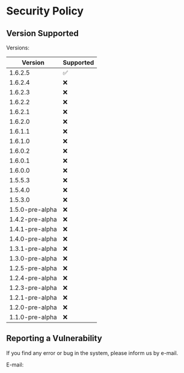 # Security Policy

## Version Supported

Versions:

| Version           | Supported          |
| ----------------- | ------------------ | 
| 1.6.2.5           | :white_check_mark: |
| 1.6.2.4           | :x:                |
| 1.6.2.3           | :x:                |
| 1.6.2.2           | :x:                |
| 1.6.2.1           | :x:                |
| 1.6.2.0           | :x:                |
| 1.6.1.1           | :x:                |
| 1.6.1.0           | :x:                |
| 1.6.0.2           | :x:                |
| 1.6.0.1           | :x:                |
| 1.6.0.0           | :x:                |
| 1.5.5.3           | :x:                |
| 1.5.4.0           | :x:                |  
| 1.5.3.0           | :x:                |              
| 1.5.0-pre-alpha   | :x:                |
| 1.4.2-pre-alpha   | :x:                |
| 1.4.1-pre-alpha   | :x:                |
| 1.4.0-pre-alpha   | :x:                |
| 1.3.1-pre-alpha   | :x:                |
| 1.3.0-pre-alpha   | :x:                |
| 1.2.5-pre-alpha   | :x:                |
| 1.2.4-pre-alpha   | :x:                |
| 1.2.3-pre-alpha   | :x:                |
| 1.2.1-pre-alpha   | :x:                |
| 1.2.0-pre-alpha   | :x:                |
| 1.1.0-pre-alpha   | :x:                |


## Reporting a Vulnerability

If you find any error or bug in the system, please inform us by e-mail.

E-mail:
